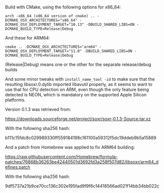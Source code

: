 Build with CMake, using the following options for x86_64:

```
arch -x86_64 (x86_64 version of cmake) .. -DCMAKE_OSX_ARCHITECTURES="x86_64" -DCMAKE_OSX_DEPLOYMENT_TARGET="10.13" -DBUILD_SHARED_LIBS=ON -DCMAKE_BUILD_TYPE=Release|Debug
```

And these for ARM64:

```
cmake .. -DCMAKE_OSX_ARCHITECTURES="arm64" -DCMAKE_OSX_DEPLOYMENT_TARGET="11.0" -DBUILD_SHARED_LIBS=ON -DCMAKE_BUILD_TYPE=Release|Debug
```

(Release|Debug) means one or the other for the separate release/debug builds

And some minor tweaks with `install_name_tool -id` to make sure that the
resulting libsoxr.0.dylib imported libavutil properly, as it seems to want
to use that for CPU detection on ARM, even though the only feature being
detected is NEON, which is mandatory on the supported Apple Silicon platforms.

Version 0.1.3 was retrieved from:

https://downloads.sourceforge.net/project/soxr/soxr-0.1.3-Source.tar.xz

With the following sha256 hash:

b111c15fdc8c029989330ff559184198c161100a59312f5dc19ddeb9b5a15889


And a patch from Homebrew was applied to fix ARM64 building:

https://raw.githubusercontent.com/Homebrew/formula-patches/76868b36263be42440501d3692fd3a258f507d82/libsoxr/arm64_defines.patch

With the following sha256 hash:

9df5737a21b9ce70cc136c302e195fad9f9f6c14418566ad021f14bb34bb022c
